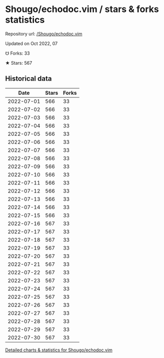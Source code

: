 # Shougo/echodoc.vim / stars & forks statistics

Repository url: [/Shougo/echodoc.vim](https://github.com/Shougo/echodoc.vim)

Updated on Oct 2022, 07

☋ Forks: 33

★ Stars: 567

## Historical data
| Date | Stars | Forks |
|------|-------|-------|
| 2022-07-01 | 566 | 33 | 
| 2022-07-02 | 566 | 33 | 
| 2022-07-03 | 566 | 33 | 
| 2022-07-04 | 566 | 33 | 
| 2022-07-05 | 566 | 33 | 
| 2022-07-06 | 566 | 33 | 
| 2022-07-07 | 566 | 33 | 
| 2022-07-08 | 566 | 33 | 
| 2022-07-09 | 566 | 33 | 
| 2022-07-10 | 566 | 33 | 
| 2022-07-11 | 566 | 33 | 
| 2022-07-12 | 566 | 33 | 
| 2022-07-13 | 566 | 33 | 
| 2022-07-14 | 566 | 33 | 
| 2022-07-15 | 566 | 33 | 
| 2022-07-16 | 567 | 33 | 
| 2022-07-17 | 567 | 33 | 
| 2022-07-18 | 567 | 33 | 
| 2022-07-19 | 567 | 33 | 
| 2022-07-20 | 567 | 33 | 
| 2022-07-21 | 567 | 33 | 
| 2022-07-22 | 567 | 33 | 
| 2022-07-23 | 567 | 33 | 
| 2022-07-24 | 567 | 33 | 
| 2022-07-25 | 567 | 33 | 
| 2022-07-26 | 567 | 33 | 
| 2022-07-27 | 567 | 33 | 
| 2022-07-28 | 567 | 33 | 
| 2022-07-29 | 567 | 33 | 
| 2022-07-30 | 567 | 33 | 


[Detailed charts & statistics for Shougo/echodoc.vim](https://reviewgithub.com/rep/Shougo/echodoc.vim)
